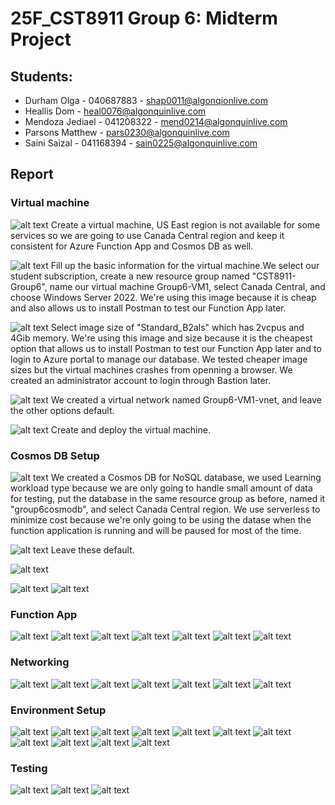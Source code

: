 # 25F_CST8911 Group 6: Midterm Project

## Students:

- Durham Olga - 040687883 - shap0011@algonqionlive.com
- Heallis Dom - heal0076@algonquinlive.com
- Mendoza Jediael - 041208322 - mend0214@algonquinlive.com
- Parsons Matthew - pars0230@algonquinlive.com
- Saini Saizal - 041168394 - sain0225@algonquinlive.com

## Report
### Virtual machine

![alt text](image-35.png)
Create a virtual machine, US East region is not available for some services so we are going to use Canada Central region and keep it consistent for Azure Function App and Cosmos DB as well.

![alt text](image-8.png)
Fill up the basic information for the virtual machine.We select our student subscription, create a new resource group named "CST8911-Group6", name our virtual machine Group6-VM1, select Canada Central, and choose Windows Server 2022. We're using this image because it is cheap and also allows us to install Postman to test our Function App later.

![alt text](image-9.png)
Select image size of "Standard_B2als" which has 2vcpus and 4Gib memory. We're using this image and size because it is the cheapest option that allows us to install Postman to test our Function App later and to login to Azure portal to manage our database. We tested cheaper image sizes but the virtual machines crashes from openning a browser. We created an administrator account to login through Bastion later.

![alt text](image-10.png)
We created a virtual network named Group6-VM1-vnet, and leave the other options default.

![alt text](image-11.png)
Create and deploy the virtual machine.

### Cosmos DB Setup
![alt text](image.png)
We created a Cosmos DB for NoSQL database, we used Learning workload type because we are only going to handle small amount of data for testing, put the database in the same resource group as before, named it "group6cosmodb", and select Canada Central region. We use serverless to minimize cost because we're only going to be using the datase when the function application is running and will be paused for most of the time.

![alt text](image-2.png)
Leave these default.

![alt text](image-3.png)


![alt text](image-4.png)
![alt text](image-41.png)

### Function App
![alt text](image-6.png)
![alt text](image-12.png)
![alt text](image-43.png)
![alt text](image-44.png)
![alt text](image-45.png)
![alt text](image-16.png)
![alt text](image-46.png)

### Networking
![alt text](image-17.png)
![alt text](image-18.png)
![alt text](image-19.png)
![alt text](image-20.png)
![alt text](image-21.png)
![alt text](image-22.png)
![alt text](image-24.png)


### Environment Setup
![alt text](image-26.png)
![alt text](image-27.png)
![alt text](image-34.png)
![alt text](image-32.png)
![alt text](image-33.png)
![alt text](image-42.png)
![alt text](image-37.png)
![alt text](image-39.png)
![alt text](image-38.png)
![alt text](image-36.png)
![alt text](image-40.png)

### Testing
![alt text](image-30.png)
![alt text](image-29.png)
![alt text](image-31.png)